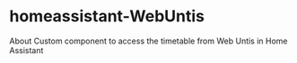 # homeassistant-WebUntis
About Custom component to access the timetable from Web Untis in Home Assistant
